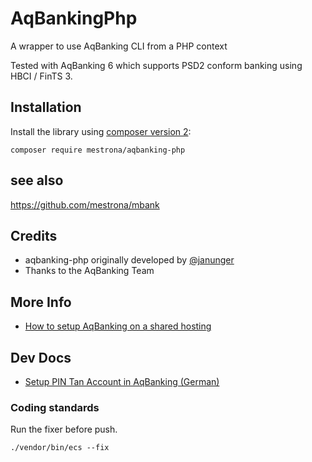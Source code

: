 AqBankingPhp
============

A wrapper to use AqBanking CLI from a PHP context

Tested with AqBanking 6 which supports PSD2 conform banking using HBCI / FinTS 3.

Installation
------------

Install the library using [composer version 2][1]:

    composer require mestrona/aqbanking-php
    
[1]: http://getcomposer.org/

see also
--------

https://github.com/mestrona/mbank

Credits
-------

* aqbanking-php originally developed by [@janunger](https://github.com/janunger/)
* Thanks to the AqBanking Team

More Info
---------

* [How to setup AqBanking on a shared hosting](https://serverfault.com/questions/942701/how-to-install-a-binary-package-on-a-shared-hosting-for-example-aqbanking-or-m)

Dev Docs
--------

* [Setup PIN Tan Account in AqBanking (German)](https://www.aquamaniac.de/rdm/projects/aqbanking/wiki/SetupPinTan)

### Coding standards

Run the fixer before push.

```shell
./vendor/bin/ecs --fix
```
